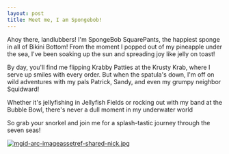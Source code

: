 ```yaml
---
layout: post
title: Meet me, I am Spongebob!
---
```


Ahoy there, landlubbers! I'm SpongeBob SquarePants, the happiest sponge in all of Bikini Bottom! From the moment I popped out of my pineapple under the sea, I've been soaking up the sun and spreading joy like jelly on toast!

By day, you'll find me flipping Krabby Patties at the Krusty Krab, where I serve up smiles with every order. But when the spatula's down, I'm off on wild adventures with my pals Patrick, Sandy, and even my grumpy neighbor Squidward!

Whether it's jellyfishing in Jellyfish Fields or rocking out with my band at the Bubble Bowl, there's never a dull moment in my underwater world

So grab your snorkel and join me for a splash-tastic journey through the seven seas!

[![mgid-arc-imageassetref-shared-nick.jpg](https://i.postimg.cc/wv4VpcxD/mgid-arc-imageassetref-shared-nick.jpg)](https://postimg.cc/gXRRyhZ0)